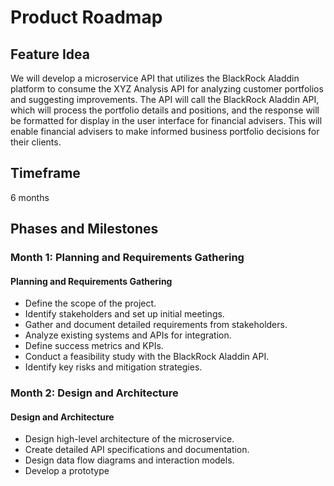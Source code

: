 # Product Roadmap

## Feature Idea
We will develop a microservice API that utilizes the BlackRock Aladdin platform to consume the XYZ Analysis API for analyzing customer portfolios and suggesting improvements. The API will call the BlackRock Aladdin API, which will process the portfolio details and positions, and the response will be formatted for display in the user interface for financial advisers. This will enable financial advisers to make informed business portfolio decisions for their clients.

## Timeframe
6 months

## Phases and Milestones

### Month 1: Planning and Requirements Gathering
#### Planning and Requirements Gathering
- Define the scope of the project.
- Identify stakeholders and set up initial meetings.
- Gather and document detailed requirements from stakeholders.
- Analyze existing systems and APIs for integration.
- Define success metrics and KPIs.
- Conduct a feasibility study with the BlackRock Aladdin API.
- Identify key risks and mitigation strategies.

### Month 2: Design and Architecture
#### Design and Architecture
- Design high-level architecture of the microservice.
- Create detailed API specifications and documentation.
- Design data flow diagrams and interaction models.
- Develop a prototype
